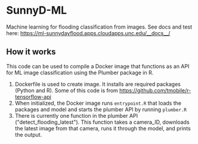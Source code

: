 # SunnyD-ML
Machine learning for flooding classification from images. See docs and test here: https://ml-sunnydayflood.apps.cloudapps.unc.edu/__docs__/

## How it works
This code can be used to compile a Docker image that functions as an API for ML image classification using the Plumber package in R.

1. Dockerfile is used to create image. It installs are required packages (Python and R). Some of this code is from https://github.com/tmobile/r-tensorflow-api
2. When initialized, the Docker image runs `entrypoint.R` that loads the packages and model and starts the plumber API by running `plumber.R`
3. There is currently one function in the plumber API ("detect_flooding_latest"). This function takes a camera_ID, downloads the latest image from that camera, runs it through the model, and prints the output.
